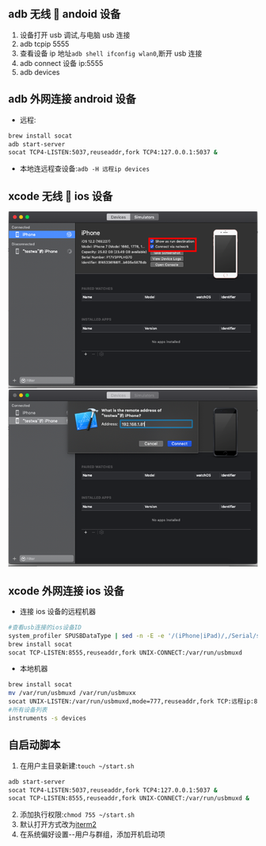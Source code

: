 ## adb 无线 🔗 andoid 设备

1. 设备打开 usb 调试,与电脑 usb 连接
2. adb tcpip 5555
3. 查看设备 ip 地址`adb shell ifconfig wlan0`,断开 usb 连接
4. adb connect 设备 ip:5555
5. adb devices

## adb 外网连接 android 设备

- 远程:

```bash
brew install socat
adb start-server
socat TCP4-LISTEN:5037,reuseaddr,fork TCP4:127.0.0.1:5037 &
```

- 本地连远程查设备:`adb -H 远程ip devices`

## xcode 无线 🔗 ios 设备

![1](https://github.com/canfeit/canfeit.github.io/raw/master/ios无线1.png)
![2](https://github.com/canfeit/canfeit.github.io/raw/master/ios无线2.png)

## xcode 外网连接 ios 设备

- 连接 ios 设备的远程机器

```bash
#查看usb连接的ios设备ID
system_profiler SPUSBDataType | sed -n -E -e '/(iPhone|iPad)/,/Serial/s/ *Serial Number: *(.+)/\1/p'
brew install socat
socat TCP-LISTEN:8555,reuseaddr,fork UNIX-CONNECT:/var/run/usbmuxd
```

- 本地机器

```bash
brew install socat
mv /var/run/usbmuxd /var/run/usbmuxx
socat UNIX-LISTEN:/var/run/usbmuxd,mode=777,reuseaddr,fork TCP:远程ip:8555
#所有设备列表
instruments -s devices
```

## 自启动脚本

1. 在用户主目录新建:`touch ~/start.sh`

```bash
adb start-server
socat TCP4-LISTEN:5037,reuseaddr,fork TCP4:127.0.0.1:5037 &
socat TCP-LISTEN:8555,reuseaddr,fork UNIX-CONNECT:/var/run/usbmuxd &
```

2. 添加执行权限:`chmod 755 ~/start.sh`
3. 默认打开方式改为[iterm2](https://www.iterm2.com/downloads.html)
4. 在系统偏好设置--用户与群组，添加开机启动项
